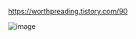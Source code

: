 https://worthpreading.tistory.com/90  

![image](https://user-images.githubusercontent.com/67637716/227107033-2dd28e23-9094-430c-9b71-b28b6365d0d7.png)  
